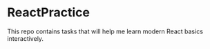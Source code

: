# ReactPractice
This repo contains tasks that will help me learn modern React basics interactively.

